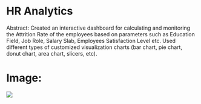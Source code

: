 # **HR Analytics**

Abstract:
Created an interactive dashboard for calculating and monitoring the Attrition Rate of the employees based on 
parameters such as Education Field, Job Role, Salary Slab, Employees Satisfaction Level etc. Used different types of customized 
visualization charts (bar chart, pie chart, donut chart, area chart, slicers, etc). 

# Image:
<img src= "https://github.com/Tejash11/HR_Analytics/assets/85128841/d4d230ae-fdd1-4a68-a515-775e8a8fab87"/>

